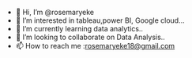 - 👋 Hi, I’m @rosemaryeke
- 👀 I’m interested in tableau,power BI, Google cloud...
- 🌱 I’m currently learning data analytics..
- 💞️ I’m looking to collaborate on Data Analysis..
- 📫 How to reach me :rosemaryeke18@gmail.com

<!---
rosemaryeke/rosemaryeke is a ✨ special ✨ repository because its `README.md` (this file) appears on your GitHub profile.
You can click the Preview link to take a look at your changes.
--->
